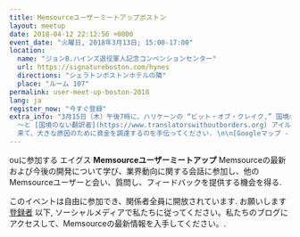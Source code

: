 ```yaml
---
title: Memsourceユーザーミートアップボストン
layout: meetup
date: 2018-04-12 22:12:56 +0000
event_date: "火曜日, 2018年3月13日; 15:00-17:00"
location:
  name: "ジョンB.ハインズ退役軍人記念コンベンションセンター"
  url: https://signatureboston.com/hynes
  directions: "シェラトンボストンホテルの隣"
  place: "ルーム 107"
permalink: user-meet-up-boston-2018
lang: ja
register_now: "今すぐ登録"
extra_info: "3月15日（木）午後7時に、ハリケーンの “ビット・オブ・クレイク,” 国境のない翻訳者と\n\nMemsourceはパートナーシップを誇りに思っています
  〜と [国境のない翻訳者](https://www.translatorswithoutborders.org) アイルランドの音楽、飲み物、プレゼント、そしてフーの夕べ!
  来て、大きな原因のために資金を調達するのを手伝ってください. \n\n[Googleマップ - ハリケーンのボストン](https://www.google.com/maps/place/Hurricane's+at+the+Garden/@42.3648176,-71.0629828,17z/data=!3m1!4b1!4m5!3m4!1s0x89e3708e325b05ad:0xe11ddd5e9c5ee75e!8m2!3d42.3648137!4d-71.0607941)"
---
```

ouに参加する エイグス **Memsourceユーザーミートアップ** Memsourceの最新および今後の開発について学び、業界動向に関する会話に参加し、他のMemsourceユーザーと会い、質問し、フィードバックを提供する機会を得る.         

このイベントは自由に参加でき、関係者全員に開放されています. お願いします [登録者](#register) 以下, ソーシャルメディアで私たちに従ってください。私たちのブログにアクセスして、Memsourceの最新情報を入手してください。.